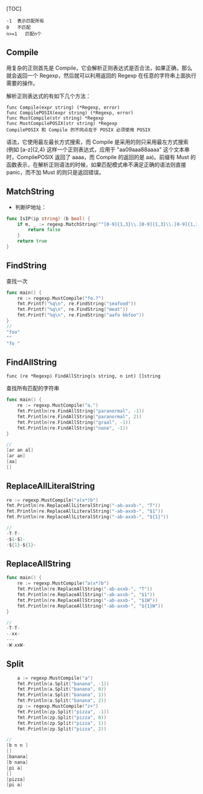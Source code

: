 [TOC]

```
-1  表示匹配所有
0   不匹配
n>=1   匹配n个
```

## Compile

用复杂的正则首先是 Compile，它会解析正则表达式是否合法，如果正确，那么就会返回一个 Regexp，然后就可以利用返回的 Regexp 在任意的字符串上面执行需要的操作。

解析正则表达式的有如下几个方法：

```
func Compile(expr string) (*Regexp, error)
func CompilePOSIX(expr string) (*Regexp, error)
func MustCompile(str string) *Regexp
func MustCompilePOSIX(str string) *Regexp
CompilePOSIX 和 Compile 的不同点在于 POSIX 必须使用 POSIX 
```

语法，它使用最左最长方式搜索，而 Compile 是采用的则只采用最左方式搜索 (例如 [a-z]{2,4} 这样一个正则表达式，应用于 "aa09aaa88aaaa" 这个文本串时，CompilePOSIX 返回了 aaaa，而 Compile 的返回的是 aa)。前缀有 Must 的函数表示，在解析正则语法的时候，如果匹配模式串不满足正确的语法则直接 panic，而不加 Must 的则只是返回错误。


## MatchString

- 判断IP地址：

```go
func IsIP(ip string) (b bool) {
    if m, _ := regexp.MatchString("^[0-9]{1,3}\\.[0-9]{1,3}\\.[0-9]{1,3}\\.[0-9]{1,3}$", ip); !m {
        return false
    }
    return true
}
```


## FindString

查找一次

```go
func main() {
    re := regexp.MustCompile("fo.?")
    fmt.Printf("%q\n", re.FindString("seafood"))
    fmt.Printf("%q\n", re.FindString("meat"))
    fmt.Printf("%q\n", re.FindString("aafo bbfoo"))
}
//
"foo"
""
"fo "
```

## FindAllString

`func (re *Regexp) FindAllString(s string, n int) []string`

查找所有匹配的字符串

```go
func main() {
    re := regexp.MustCompile("a.")
    fmt.Println(re.FindAllString("paranormal", -1))
    fmt.Println(re.FindAllString("paranormal", 2))
    fmt.Println(re.FindAllString("graal", -1))
    fmt.Println(re.FindAllString("none", -1))
}

//
[ar an al]
[ar an]
[aa]
[]
```

## ReplaceAllLiteralString

```go
re := regexp.MustCompile("a(x*)b")
fmt.Println(re.ReplaceAllLiteralString("-ab-axxb-", "T"))
fmt.Println(re.ReplaceAllLiteralString("-ab-axxb-", "$1"))
fmt.Println(re.ReplaceAllLiteralString("-ab-axxb-", "${1}"))

//
-T-T-
-$1-$1-
-${1}-${1}-
```

## ReplaceAllString

```go
func main() {
    re := regexp.MustCompile("a(x*)b")
    fmt.Println(re.ReplaceAllString("-ab-axxb-", "T"))
    fmt.Println(re.ReplaceAllString("-ab-axxb-", "$1"))
    fmt.Println(re.ReplaceAllString("-ab-axxb-", "$1W"))
    fmt.Println(re.ReplaceAllString("-ab-axxb-", "${1}W"))
}

//
-T-T-
--xx-
---
-W-xxW-
```

## Split

```go
    a := regexp.MustCompile("a")
    fmt.Println(a.Split("banana", -1))
    fmt.Println(a.Split("banana", 0))
    fmt.Println(a.Split("banana", 1))
    fmt.Println(a.Split("banana", 2))
    zp := regexp.MustCompile("z+")
    fmt.Println(zp.Split("pizza", -1))
    fmt.Println(zp.Split("pizza", 0))
    fmt.Println(zp.Split("pizza", 1))
    fmt.Println(zp.Split("pizza", 2))

//
[b n n ]
[]
[banana]
[b nana]
[pi a]
[]
[pizza]
[pi a]
```